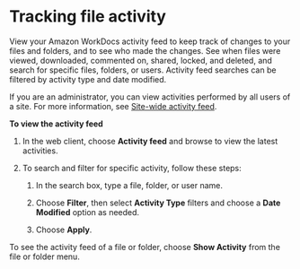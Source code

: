 # Tracking file activity<a name="activity_feed"></a>

View your Amazon WorkDocs activity feed to keep track of changes to your files and folders, and to see who made the changes\. See when files were viewed, downloaded, commented on, shared, locked, and deleted, and search for specific files, folders, or users\. Activity feed searches can be filtered by activity type and date modified\.

If you are an administrator, you can view activities performed by all users of a site\. For more information, see [Site\-wide activity feed](https://docs.aws.amazon.com/workdocs/latest/adminguide/site-activity.html)\.

**To view the activity feed**

1. In the web client, choose **Activity feed** and browse to view the latest activities\.

1. To search and filter for specific activity, follow these steps:

   1. In the search box, type a file, folder, or user name\.

   1. Choose **Filter**, then select **Activity Type** filters and choose a **Date Modified** option as needed\.

   1. Choose **Apply**\.

To see the activity feed of a file or folder, choose **Show Activity** from the file or folder menu\.